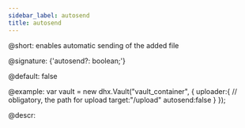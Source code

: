 ```yaml
---
sidebar_label: autosend
title: autosend
---          
```


@short: enables automatic sending of the added file

@signature: {'autosend?: boolean;'}

@default: false

@example:
var vault = new dhx.Vault("vault_container", { 
    uploader:{
    	// obligatory, the path for upload
    	target:"/upload"
    	autosend:false
   	}
});


@descr:


